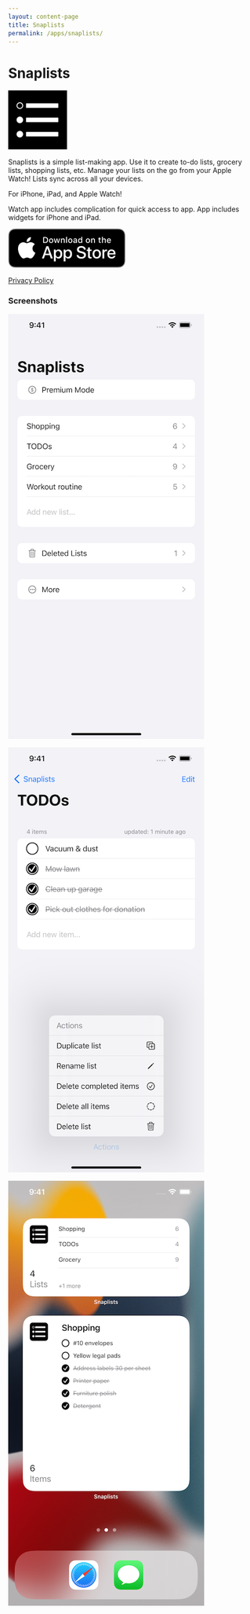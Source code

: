 ```yaml
---
layout: content-page
title: Snaplists
permalink: /apps/snaplists/
---
```


# Snaplists

![Snaplists Icon](/assets/snaplistsicon.png)

Snaplists is a simple list-making app. Use it to create to-do lists, grocery lists, shopping lists, etc. Manage your lists on the go from your Apple Watch! Lists sync across all your devices.

For iPhone, iPad, and Apple Watch!

Watch app includes complication for quick access to app. App includes widgets for iPhone and iPad.

[![Download Link](/assets/Download_on_the_App_Store_Badge_US-UK_RGB_blk_092917.svg)](https://apps.apple.com/mk/app/snaplists-simple-lists-app/id1527429580)

[Privacy Policy](/apps/snaplists/privacy.html)

### Screenshots

![Screenshot 1](/assets/snaplists-screenshot-1.png)

![Screenshot 2](/assets/snaplists-screenshot-2.png)

![Screenshot 3](/assets/snaplists-screenshot-3.png)
